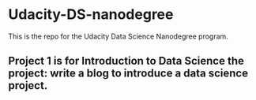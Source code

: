 # Udacity-DS-nanodegree

This is the repo for the Udacity Data Science Nanodegree program. 

## Project 1 is for Introduction to Data Science the project: write a blog to introduce a data science project. 
